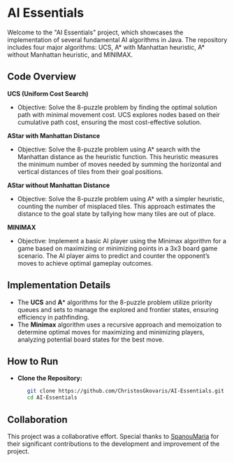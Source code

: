 # AI Essentials
Welcome to the "AI Essentials" project, which showcases the implementation of several fundamental AI algorithms in Java. The repository includes four major algorithms: UCS, A* with Manhattan heuristic, A* without Manhattan heuristic, and MINIMAX.


## Code Overview
**UCS (Uniform Cost Search)**
- Objective: Solve the 8-puzzle problem by finding the optimal solution path with minimal 
  movement cost. UCS explores nodes based on their cumulative path cost, 
  ensuring the most cost-effective solution.

**AStar with Manhattan Distance**
- Objective: Solve the 8-puzzle problem using A* search with the Manhattan distance as the 
  heuristic function. This heuristic measures the minimum number of moves 
  needed by summing the horizontal and vertical distances of tiles from their goal positions.

**AStar without Manhattan Distance**
- Objective: Solve the 8-puzzle problem using A* with a simpler heuristic, counting the number 
  of misplaced tiles. This approach estimates the distance to the goal 
  state by tallying how many tiles are out of place.

**MINIMAX**
- Objective: Implement a basic AI player using the Minimax algorithm for a game based on 
  maximizing or minimizing points in a 3x3 board game scenario. The AI player aims 
  to predict and counter the opponent’s moves to achieve optimal gameplay outcomes.


## Implementation Details
- The **UCS** and **A*** algorithms for the 8-puzzle problem utilize priority queues and sets 
  to manage the explored and frontier states, ensuring efficiency in 
  pathfinding.
- The **Minimax** algorithm uses a recursive approach and memoization to determine optimal 
  moves for maximizing and minimizing players, analyzing potential board states 
  for the best move.


## How to Run
- **Clone the Repository:**
  ```bash
     git clone https://github.com/ChristosGkovaris/AI-Essentials.git
     cd AI-Essentials


## Collaboration
This project was a collaborative effort. Special thanks to [SpanouMaria](https://github.com/SpanouMaria) for their significant contributions to the development and improvement of the project.
